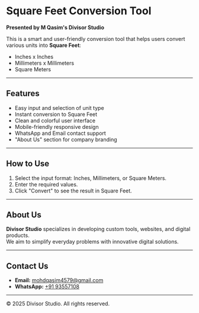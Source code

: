 # Square Feet Conversion Tool

**Presented by M Qasim's Divisor Studio**

This is a smart and user-friendly conversion tool that helps users convert various units into **Square Feet**:
- Inches x Inches
- Millimeters x Millimeters
- Square Meters

---

## Features

- Easy input and selection of unit type
- Instant conversion to Square Feet
- Clean and colorful user interface
- Mobile-friendly responsive design
- WhatsApp and Email contact support
- "About Us" section for company branding

---

## How to Use

1. Select the input format: Inches, Millimeters, or Square Meters.
2. Enter the required values.
3. Click "Convert" to see the result in Square Feet.

---

## About Us

**Divisor Studio** specializes in developing custom tools, websites, and digital products.  
We aim to simplify everyday problems with innovative digital solutions.

---

## Contact Us

- **Email:** mohdqasim4579@gmail.com  
- **WhatsApp:** [+91 93557108](https://wa.me/9193557108)

---

© 2025 Divisor Studio. All rights reserved.
